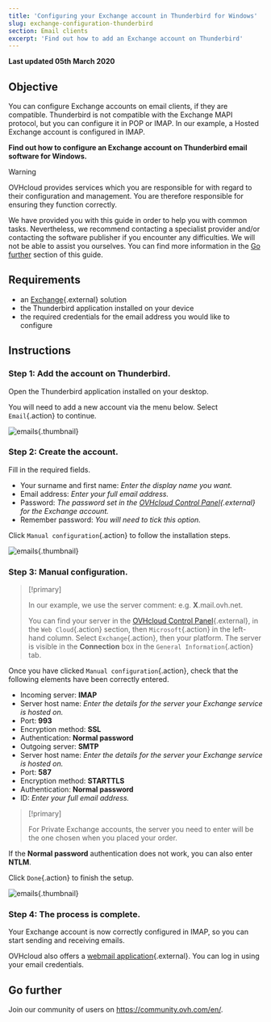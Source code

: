 ```yaml
---
title: 'Configuring your Exchange account in Thunderbird for Windows'
slug: exchange-configuration-thunderbird
section: Email clients
excerpt: 'Find out how to add an Exchange account on Thunderbird'
---
```


**Last updated 05th March 2020**

## Objective

You can configure Exchange accounts on email clients, if they are compatible. Thunderbird is not compatible with the Exchange MAPI protocol, but you can configure it in POP or IMAP. In our example, a Hosted Exchange account is configured in IMAP.

**Find out how to configure an Exchange account on Thunderbird email software for Windows.**

> [!warning]
>
> OVHcloud provides services which you are responsible for with regard to their configuration and management. You are therefore responsible for ensuring they function correctly.
> 
> We have provided you with this guide in order to help you with common tasks. Nevertheless, we recommend contacting a specialist provider and/or
> contacting the software publisher if you encounter any difficulties. We will not be able to assist you ourselves. You can find more information in the [Go further](https://docs.ovh.com/gb/en/microsoft-collaborative-solutions/exchange-configuration-thunderbird/#go-further_1) section
> of this guide.
> 

## Requirements

- an [Exchange](https://www.ovh.co.uk/emails/){.external} solution
- the Thunderbird application installed on your device
- the required credentials for the email address you would like to configure

## Instructions

### Step 1: Add the account on Thunderbird.
Open the Thunderbird application installed on your desktop.

You will need to add a new account via the menu below. Select `Email`{.action} to continue.

![emails](images/configuration-thunderbird-exchange-step1.png){.thumbnail}


### Step 2: Create the account.
Fill in the required fields.

- Your surname and first name: *Enter the display name you want.*
- Email address: *Enter your full email address.*
- Password: *The password set in the [OVHcloud Control Panel]((https://www.ovh.com/auth/?action=gotomanager&from=https://www.ovh.co.uk/&ovhSubsidiary=GB)){.external} for the Exchange account.*
- Remember password: *You will need to tick this option.*

Click `Manual configuration`{.action} to follow the installation steps.


![emails](images/configuration-thunderbird-exchange-step2.png){.thumbnail}


### Step 3: Manual configuration.

> [!primary]
>
> In our example, we use the server comment: e.g. **X**.mail.ovh.net.
> 
> You can find your server in the [OVHcloud Control Panel](https://www.ovh.com/auth/?action=gotomanager&from=https://www.ovh.co.uk/&ovhSubsidiary=GB){.external}, in the `Web Cloud`{.action} section, then `Microsoft`{.action}
>  in the left-hand column. Select `Exchange`{.action}, then your platform. The server is visible in the **Connection** box in the `General Information`{.action} tab.
> 

Once you have clicked `Manual configuration`{.action}, check that the following elements have been correctly entered.

- Incoming server: **IMAP** 
- Server host name: *Enter the details for the server your Exchange service is hosted on.*
- Port:  **993**
- Encryption method:   **SSL**
- Authentication:  **Normal password**
- Outgoing server: **SMTP**
- Server host name: *Enter the details for the server your Exchange service is hosted on.* 
- Port:  **587** 
- Encryption method:  **STARTTLS** 
- Authentication:  **Normal password** 
- ID: *Enter your full email address.*

> [!primary]
>
> For Private Exchange accounts, the server you need to enter will be the one chosen when you placed your order.
>

If the **Normal password** authentication does not work, you can also enter **NTLM**.

Click `Done`{.action} to finish the setup.


![emails](images/configuration-thunderbird-exchange-step3.png){.thumbnail}


### Step 4: The process is complete.

Your Exchange account is now correctly configured in IMAP, so you can start sending and receiving emails.

OVHcloud also offers a [webmail application](https://www.ovh.co.uk/mail/){.external}. You can log in using your email credentials.


## Go further

Join our community of users on <https://community.ovh.com/en/>.
